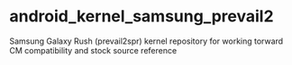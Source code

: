android_kernel_samsung_prevail2
===============================

Samsung Galaxy Rush (prevail2spr) kernel repository for working torward CM compatibility and stock source reference